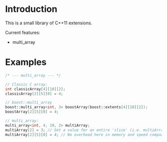 Introduction
============

This is a small library of C++11 extensions.

Current features:
- multi_array

Examples
========
```cpp
/* --- multi_array --- */

// Classic C array:
int classicArray[4][10][2];
classicArray[2][5][0] = 4;

// boost::multi_array
boost::multi_array<int, 3> boostArray(boost::extents[4][10][2]);
boostArray[2][5][0] = 4;

// multi_array:
multi_array<int, 4, 10, 2> multiArray;
multiArray[2] = 3; // Set a value for an entire 'slice' (i.e. multiArray[2][x][y] = 3 for all 0 <= x < 10 and 0 <= y < 2)
multiArray[2][5][0] = 4; // No overhead here in memory and speed compared to 'classicArray'
```
